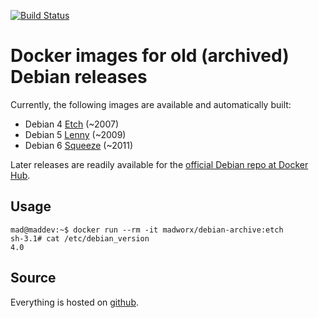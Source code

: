 [![Build Status](https://travis-ci.org/madworx/docker-debian-archive.svg?branch=master)](https://travis-ci.org/madworx/docker-debian-archive)

# Docker images for old (archived) Debian releases

Currently, the following images are available and automatically built:

* Debian 4 [Etch](https://www.debian.org/releases/etch/) (~2007)
* Debian 5 [Lenny](https://www.debian.org/releases/lenny/) (~2009)
* Debian 6 [Squeeze](https://www.debian.org/releases/squeeze/) (~2011)

Later releases are readily available for the [official Debian repo at Docker Hub](https://hub.docker.com/_/debian/).

## Usage

```
mad@maddev:~$ docker run --rm -it madworx/debian-archive:etch
sh-3.1# cat /etc/debian_version
4.0
```

## Source

Everything is hosted on [github](https://github.com/madworx/docker-debian-archive).
